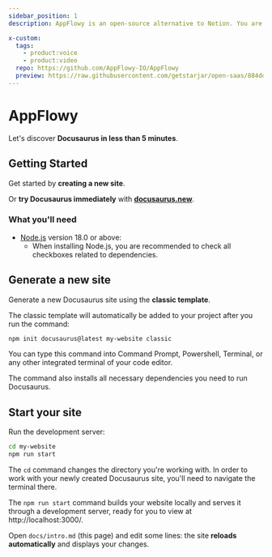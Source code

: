 ```yaml
---
sidebar_position: 1
description: AppFlowy is an open-source alternative to Notion. You are in charge of your data and customizations. Built with Flutter and Rust.

x-custom:
  tags:
    - product:voice
    - product:video
  repo: https://github.com/AppFlowy-IO/AppFlowy
  preview: https://raw.githubusercontent.com/getstarjar/open-saas/884dd6f129e8b3eaff0afcb662e701602fb9da86/static/img/apps/app-flowy.svg
---
```


# AppFlowy

Let's discover **Docusaurus in less than 5 minutes**.

## Getting Started

Get started by **creating a new site**.

Or **try Docusaurus immediately** with **[docusaurus.new](https://docusaurus.new)**.

### What you'll need

- [Node.js](https://nodejs.org/en/download/) version 18.0 or above:
  - When installing Node.js, you are recommended to check all checkboxes related to dependencies.

## Generate a new site

Generate a new Docusaurus site using the **classic template**.

The classic template will automatically be added to your project after you run the command:

```bash
npm init docusaurus@latest my-website classic
```

You can type this command into Command Prompt, Powershell, Terminal, or any other integrated terminal of your code editor.

The command also installs all necessary dependencies you need to run Docusaurus.

## Start your site

Run the development server:

```bash
cd my-website
npm run start
```

The `cd` command changes the directory you're working with. In order to work with your newly created Docusaurus site, you'll need to navigate the terminal there.

The `npm run start` command builds your website locally and serves it through a development server, ready for you to view at http://localhost:3000/.

Open `docs/intro.md` (this page) and edit some lines: the site **reloads automatically** and displays your changes.
